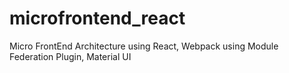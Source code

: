 # microfrontend_react

Micro FrontEnd Architecture using React, Webpack using Module Federation Plugin, Material UI

